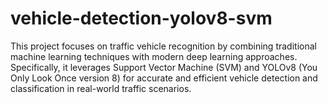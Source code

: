 # vehicle-detection-yolov8-svm

This project focuses on traffic vehicle recognition by combining traditional machine learning techniques with modern deep learning approaches. Specifically, it leverages Support Vector Machine (SVM) and YOLOv8 (You Only Look Once version 8) for accurate and efficient vehicle detection and classification in real-world traffic scenarios.

